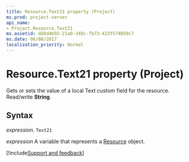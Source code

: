 ```yaml
---
title: Resource.Text21 property (Project)
ms.prod: project-server
api_name:
- Project.Resource.Text21
ms.assetid: ddbd4692-21a0-348c-fb73-423f574050c7
ms.date: 06/08/2017
localization_priority: Normal
---
```



# Resource.Text21 property (Project)

Gets or sets the value of a local Text custom field for the resource. Read/write  **String**.


## Syntax

_expression_. `Text21`

_expression_ A variable that represents a [Resource](./Project.Resource.md) object.

[!include[Support and feedback](~/includes/feedback-boilerplate.md)]